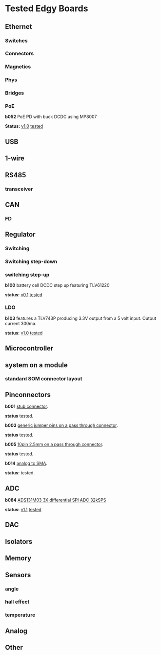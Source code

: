 # Tested Edgy Boards
## Ethernet
### Switches 

### Connectors

### Magnetics

### Phys

### Bridges

### PoE

**b052** PoE PD with buck DCDC using MP8007

**Status:** [v1.0](https://github.com/skunkforce/b052_PoE_PD_with_buck_DCDC_MP8007/releases/tag/v1.0rc) [tested](https://github.com/skunkforce/b052_PoE_PD_with_buck_DCDC_MP8007/blob/master/TESTS.md)

## USB

## 1-wire

## RS485
### transceiver

## CAN

### FD

## Regulator
### Switching
### Switching step-down

### switching step-up
**b100** battery cell DCDC step up featuring TLV61220

**status:** [v0.1](https://github.com/skunkforce/b100_dcdc-step-up-TLV61220/releases/tag/v0.1) [tested](https://github.com/skunkforce/b100_dcdc-step-up-TLV61220/blob/master/TESTS.md)

### LDO

**b103** features a TLV743P producing 3.3V output from a 5 volt input. 
Output current 300ma.

**status:** [v1.0](https://github.com/skunkforce/b103_5v_to_3.3v_300mA_LDO_TLV743P/releases/tag/v1.0rc) [tested](https://github.com/skunkforce/b103_5v_to_3.3v_300mA_LDO_TLV743P/blob/master/TESTS.md)

## Microcontroller

## system on a module
### standard SOM connector layout

## Pinconnectors
**b001** [stub connector](https://github.com/skunkforce/b001_stub_connector).

**status** tested.

**b003** [generic jumper pins on a pass through connector](https://github.com/skunkforce/b003_jumpers).

**status** tested.

**b005** [10pin 2.5mm on a pass through connector](https://github.com/skunkforce/b005_pass_through_10_pin_2.54mm).

**status** tested.

**b014** [analog to SMA](https://github.com/skunkforce/b014_analog_to_SMA).

**status:** tested. 

## ADC
**b084** [ADS131M03 3X differential SPI ADC 32kSPS](https://github.com/skunkforce/b084_3x_diff_ADC_ADS131M03)

**status:** [v1.1](https://github.com/skunkforce/b084_3x_diff_ADC_ADS131M03/releases/tag/v1.1rc) [tested](https://github.com/skunkforce/b084_3x_diff_ADC_ADS131M03/blob/master/TESTS.md)

## DAC

## Isolators

## Memory

## Sensors
### angle

### hall effect

### temperature

## Analog

## Other
